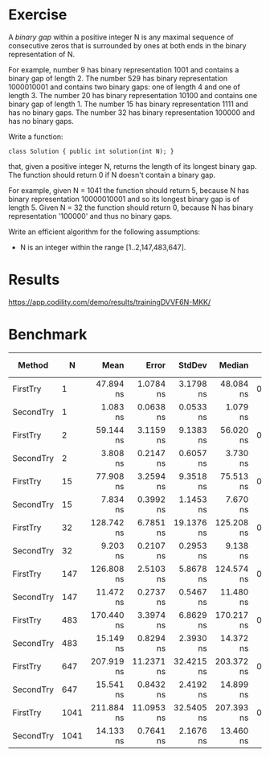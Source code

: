 ﻿# Exercise


A _binary gap_ within a positive integer N is any maximal sequence of consecutive zeros that is surrounded by ones at both ends in the binary representation of N.

For example, number 9 has binary representation 1001 and contains a binary gap of length 2. The number 529 has binary representation 1000010001 and contains two binary gaps: one of length 4 and one of length 3. The number 20 has binary representation 10100 and contains one binary gap of length 1. The number 15 has binary representation 1111 and has no binary gaps. The number 32 has binary representation 100000 and has no binary gaps.

Write a function:

```
class Solution { public int solution(int N); }
```

that, given a positive integer N, returns the length of its longest binary gap. The function should return 0 if N doesn't contain a binary gap.

For example, given N = 1041 the function should return 5, because N has binary representation 10000010001 and so its longest binary gap is of length 5. Given N = 32 the function should return 0, because N has binary representation '100000' and thus no binary gaps.

Write an efficient algorithm for the following assumptions:

- N is an integer within the range [1..2,147,483,647].

# Results
https://app.codility.com/demo/results/trainingDVVF6N-MKK/

# Benchmark
|    Method |    N |       Mean |      Error |     StdDev |     Median |  Gen 0 | Gen 1 | Gen 2 | Allocated |
|---------- |----- |-----------:|-----------:|-----------:|-----------:|-------:|------:|------:|----------:|
|  FirstTry |    1 |  47.894 ns |  1.0784 ns |  3.1798 ns |  48.084 ns | 0.0172 |     - |     - |      72 B |
| SecondTry |    1 |   1.083 ns |  0.0638 ns |  0.0533 ns |   1.079 ns |      - |     - |     - |         - |
|  FirstTry |    2 |  59.144 ns |  3.1159 ns |  9.1383 ns |  56.020 ns | 0.0172 |     - |     - |      72 B |
| SecondTry |    2 |   3.808 ns |  0.2147 ns |  0.6057 ns |   3.730 ns |      - |     - |     - |         - |
|  FirstTry |   15 |  77.908 ns |  3.2594 ns |  9.3518 ns |  75.513 ns | 0.0172 |     - |     - |      72 B |
| SecondTry |   15 |   7.834 ns |  0.3992 ns |  1.1453 ns |   7.670 ns |      - |     - |     - |         - |
|  FirstTry |   32 | 128.742 ns |  6.7851 ns | 19.1376 ns | 125.208 ns | 0.0305 |     - |     - |     128 B |
| SecondTry |   32 |   9.203 ns |  0.2107 ns |  0.2953 ns |   9.138 ns |      - |     - |     - |         - |
|  FirstTry |  147 | 126.808 ns |  2.5103 ns |  5.8678 ns | 124.574 ns | 0.0305 |     - |     - |     128 B |
| SecondTry |  147 |  11.472 ns |  0.2737 ns |  0.5467 ns |  11.480 ns |      - |     - |     - |         - |
|  FirstTry |  483 | 170.440 ns |  3.3974 ns |  6.8629 ns | 170.217 ns | 0.0515 |     - |     - |     216 B |
| SecondTry |  483 |  15.149 ns |  0.8294 ns |  2.3930 ns |  14.372 ns |      - |     - |     - |         - |
|  FirstTry |  647 | 207.919 ns | 11.2371 ns | 32.4215 ns | 203.372 ns | 0.0515 |     - |     - |     216 B |
| SecondTry |  647 |  15.541 ns |  0.8432 ns |  2.4192 ns |  14.899 ns |      - |     - |     - |         - |
|  FirstTry | 1041 | 211.884 ns | 11.0953 ns | 32.5405 ns | 207.393 ns | 0.0515 |     - |     - |     216 B |
| SecondTry | 1041 |  14.133 ns |  0.7641 ns |  2.1676 ns |  13.460 ns |      - |     - |     - |         - |